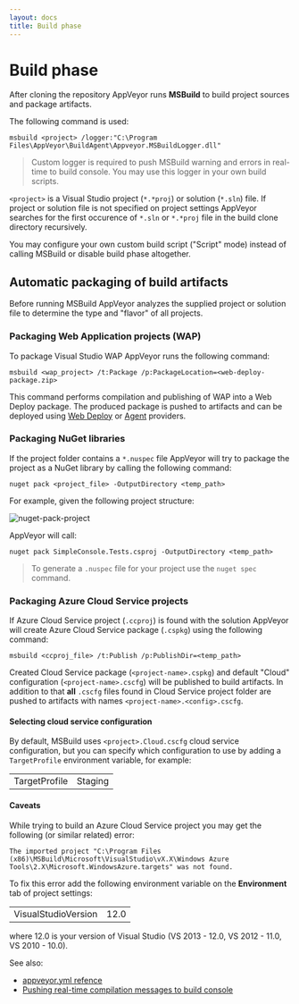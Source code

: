 ```yaml
---
layout: docs
title: Build phase
---
```


# Build phase

After cloning the repository AppVeyor runs **MSBuild** to build project sources and package artifacts.

The following command is used:

	msbuild <project> /logger:"C:\Program Files\AppVeyor\BuildAgent\Appveyor.MSBuildLogger.dll"

> Custom logger is required to push MSBuild warning and errors in real-time to build console. You may use this logger in your own build scripts.

`<project>` is a Visual Studio project (`*.*proj`) or solution (`*.sln`) file. If project or solution file is not specified on project settings AppVeyor searches for the first occurence of `*.sln` or `*.*proj` file in the build clone directory recursively.

You may configure your own custom build script ("Script" mode) instead of calling MSBuild or disable build phase altogether.


## Automatic packaging of build artifacts

Before running MSBuild AppVeyor analyzes the supplied project or solution file to determine the type and "flavor" of all projects.

### Packaging Web Application projects (WAP)

To package Visual Studio WAP AppVeyor runs the following command:

    msbuild <wap_project> /t:Package /p:PackageLocation=<web-deploy-package.zip>

This command performs compilation and publishing of WAP into a Web Deploy package. The produced package is pushed to artifacts and can be deployed using [Web Deploy](/docs/deployment/web-deploy) or [Agent](/docs/deployment/agent) providers.


### Packaging NuGet libraries

If the project folder contains a `*.nuspec` file AppVeyor will try to package the project as a NuGet library by calling the following command: 

    nuget pack <project_file> -OutputDirectory <temp_path>

For example, given the following project structure:

![nuget-pack-project](/site/docs/images/nuget-pack-project.png)

AppVeyor will call:

	nuget pack SimpleConsole.Tests.csproj -OutputDirectory <temp_path>

> To generate a `.nuspec` file for your project use the `nuget spec` command.



### Packaging Azure Cloud Service projects

If Azure Cloud Service project (`.ccproj`) is found with the solution AppVeyor will create Azure Cloud Service package (`.cspkg`) using the following command:

    msbuild <ccproj_file> /t:Publish /p:PublishDir=<temp_path>

Created Cloud Service package (`<project-name>.cspkg`) and default "Cloud" configuration (`<project-name>.cscfg`) will be published to build artifacts. In addition to that **all** `.cscfg` files found in Cloud Service project folder are pushed to artifacts with names `<project-name>.<config>.cscfg`.

#### Selecting cloud service configuration

By default, MSBuild uses `<project>.Cloud.cscfg` cloud service configuration, but you can specify which configuration to use by adding a `TargetProfile` environment variable, for example:

<table>
	<tr>
		<td>TargetProfile</td>
		<td>Staging</td>
	</tr>
</table>

#### Caveats

While trying to build an Azure Cloud Service project you may get the following (or similar related) error:

	The imported project "C:\Program Files (x86)\MSBuild\Microsoft\VisualStudio\vX.X\Windows Azure Tools\2.X\Microsoft.WindowsAzure.targets" was not found.

To fix this error add the following environment variable on the **Environment** tab of project settings:

<table>
	<tr>
		<td>VisualStudioVersion</td>
		<td>12.0</td>
	</tr>
</table>

where 12.0 is your version of Visual Studio (VS 2013 - 12.0, VS 2012 - 11.0, VS 2010 - 10.0).

See also:

* [appveyor.yml refence](/docs/appveyor-yml)
* [Pushing real-time compilation messages to build console](/docs/build-agent-api#add-compilation-message) 

